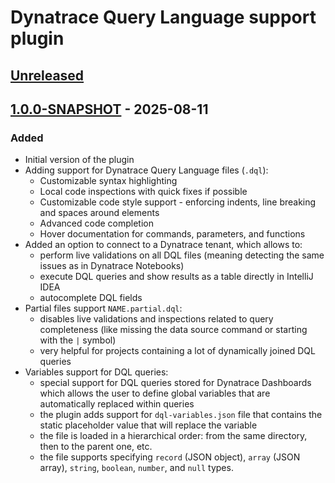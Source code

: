 # Dynatrace Query Language support plugin

## [Unreleased]

## [1.0.0-SNAPSHOT] - 2025-08-11

### Added

- Initial version of the plugin
- Adding support for Dynatrace Query Language files (`.dql`):
    - Customizable syntax highlighting
    - Local code inspections with quick fixes if possible
    - Customizable code style support - enforcing indents, line breaking and spaces around elements
    - Advanced code completion
    - Hover documentation for commands, parameters, and functions
- Added an option to connect to a Dynatrace tenant, which allows to:
    - perform live validations on all DQL files (meaning detecting the same issues as in Dynatrace Notebooks)
    - execute DQL queries and show results as a table directly in IntelliJ IDEA
    - autocomplete DQL fields
- Partial files support `NAME.partial.dql`:
    - disables live validations and inspections related to query completeness (like missing the data source command or
      starting with the `|` symbol)
    - very helpful for projects containing a lot of dynamically joined DQL queries
- Variables support for DQL queries:
    - special support for DQL queries stored for Dynatrace Dashboards which allows the user to define global variables
      that are automatically replaced within queries
    - the plugin adds support for `dql-variables.json` file that contains the static placeholder value that will replace
      the variable
    - the file is loaded in a hierarchical order: from the same directory, then to the parent one, etc.
    - the file supports specifying `record` (JSON object), `array` (JSON array), `string`, `boolean`, `number`, and 
      `null` types.

[Unreleased]: https://github.com/dynatrace-oss/intellij-idea-dql/compare/v1.0.0-SNAPSHOT...HEAD
[1.0.0-SNAPSHOT]: https://github.com/dynatrace-oss/intellij-idea-dql/commits/v1.0.0-SNAPSHOT
